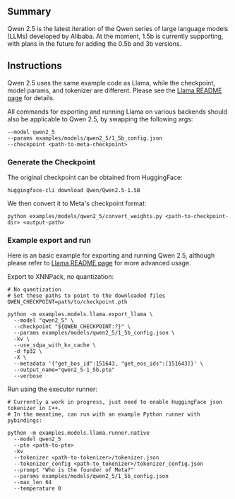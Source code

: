 ## Summary
Qwen 2.5 is the latest iteration of the Qwen series of large language models (LLMs) developed by Alibaba. At the moment, 1.5b is currently supporting, with plans in the future for adding the 0.5b and 3b versions.

## Instructions

Qwen 2.5 uses the same example code as Llama, while the checkpoint, model params, and tokenizer are different. Please see the [Llama README page](../llama/README.md) for details.

All commands for exporting and running Llama on various backends should also be applicable to Qwen 2.5, by swapping the following args:
```
--model qwen2_5
--params examples/models/qwen2_5/1_5b_config.json
--checkpoint <path-to-meta-checkpoint>
```

### Generate the Checkpoint
The original checkpoint can be obtained from HuggingFace:
```
huggingface-cli download Qwen/Qwen2.5-1.5B
```

We then convert it to Meta's checkpoint format:
```
python examples/models/qwen2_5/convert_weights.py <path-to-checkpoint-dir> <output-path>
```

### Example export and run
Here is an basic example for exporting and running Qwen 2.5, although please refer to [Llama README page](../llama/README.md) for more advanced usage.

Export to XNNPack, no quantization:
```
# No quantization
# Set these paths to point to the downloaded files
QWEN_CHECKPOINT=path/to/checkpoint.pth

python -m examples.models.llama.export_llama \
  --model "qwen2_5" \
  --checkpoint "${QWEN_CHECKPOINT:?}" \
  --params examples/models/qwen2_5/1_5b_config.json \
  -kv \
  --use_sdpa_with_kv_cache \
  -d fp32 \
  -X \
  --metadata '{"get_bos_id":151643, "get_eos_ids":[151643]}' \
  --output_name="qwen2_5-1_5b.pte"
  --verbose
```

Run using the executor runner:
```
# Currently a work in progress, just need to enable HuggingFace json tokenizer in C++.
# In the meantime, can run with an example Python runner with pybindings:

python -m examples.models.llama.runner.native
  --model qwen2_5
  --pte <path-to-pte>
  -kv
  --tokenizer <path-to-tokenizer>/tokenizer.json
  --tokenizer_config <path-to_tokenizer>/tokenizer_config.json
  --prompt "Who is the founder of Meta?"
  --params examples/models/qwen2_5/1_5b_config.json
  --max_len 64
  --temperature 0
```



